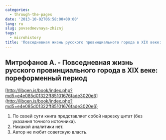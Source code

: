 ```yaml
---
categories:
  - through-the-pages
date: '2013-10-02T06:58:00+00:00'
lang: ru
slug: povsednevnaya-zhiznj
tags:
  - microhistory
title: 'Повседневная жизнь русского провинциального города в XIX веке: пореформенный период'
---
```





## Митрофанов А. - Повседневная жизнь русского провинциального города в XIX веке: пореформенный период

[http://libgen.is/book/index.php?md5=e4e085d01322ff85101676fade3020e6](http://libgen.is/book/index.php?md5=e4e085d01322ff85101676fade3020e6)  

1.  По своей сути книга представляет собой нарезку цитат (без указания точного источника).
2.  Никакой аналитики нет.
3.  Автор не любит советскую власть.
